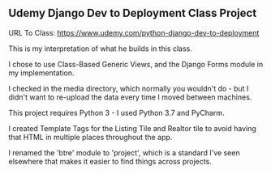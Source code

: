 Udemy Django Dev to Deployment Class Project
--------------------------------------------

URL To Class: https://www.udemy.com/python-django-dev-to-deployment

This is my interpretation of what he builds in this class.

I chose to use Class-Based Generic Views, and the Django Forms module in my implementation.

I checked in the media directory, which normally you wouldn't do - but I didn't want to re-upload the data every time I moved between machines.

This project requires Python 3 - I used Python 3.7 and PyCharm.

I created Template Tags for the Listing Tile and Realtor tile to avoid having that HTML in multiple places throughout the app.

I renamed the 'btre' module to 'project', which is a standard I've seen elsewhere that makes it easier to find things across projects.
